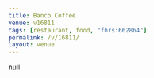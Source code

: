 ```yaml
---
title: Banco Coffee
venue: v16811
tags: [restaurant, food, "fhrs:662864"]
permalink: /v/16811/
layout: venue
---
```

null